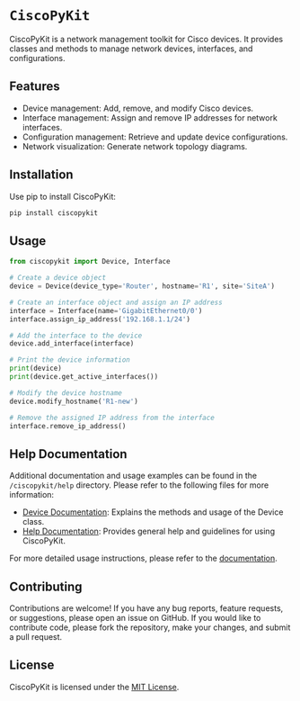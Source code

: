 # __`CiscoPyKit`__

CiscoPyKit is a network management toolkit for Cisco devices. It provides classes and methods to manage network devices, interfaces, and configurations.

## Features

- Device management: Add, remove, and modify Cisco devices.
- Interface management: Assign and remove IP addresses for network interfaces.
- Configuration management: Retrieve and update device configurations.
- Network visualization: Generate network topology diagrams.

## Installation

Use pip to install CiscoPyKit:

```bash
pip install ciscopykit
```

## Usage

```python
from ciscopykit import Device, Interface

# Create a device object
device = Device(device_type='Router', hostname='R1', site='SiteA')

# Create an interface object and assign an IP address
interface = Interface(name='GigabitEthernet0/0')
interface.assign_ip_address('192.168.1.1/24')

# Add the interface to the device
device.add_interface(interface)

# Print the device information
print(device)
print(device.get_active_interfaces())

# Modify the device hostname
device.modify_hostname('R1-new')

# Remove the assigned IP address from the interface
interface.remove_ip_address()
```

## Help Documentation

Additional documentation and usage examples can be found in the `/ciscopykit/help` directory. Please refer to the following files for more information:

- [Device Documentation](ciscopykit/help/device.md): Explains the methods and usage of the Device class.
- [Help Documentation](ciscopykit/help/help.md): Provides general help and guidelines for using CiscoPyKit.

For more detailed usage instructions, please refer to the [documentation](https://github.com/devinci-it/ciscopykit).

## Contributing

Contributions are welcome! If you have any bug reports, feature requests, or suggestions, please open an issue on GitHub. If you would like to contribute code, please fork the repository, make your changes, and submit a pull request.

## License

CiscoPyKit is licensed under the [MIT License](LICENSE).
